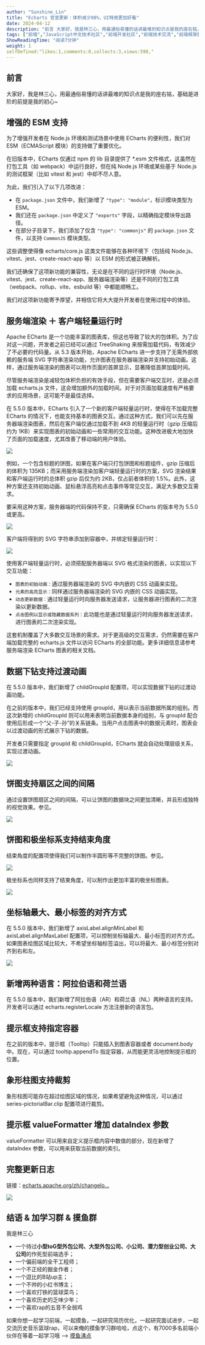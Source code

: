 ```yaml
---
author: "Sunshine_Lin"
title: "Echarts 官宣更新：体积减少98%，UI特效更加好看"
date: 2024-04-12
description: "前言 大家好，我是林三心，用最通俗易懂的话讲最难的知识点是我的座右铭，基础是进阶的前提是我的初心~ 增强的 ESM 支持 为了增强开发者在 Nodejs 环境和测试场景中使用 ECharts 的便利"
tags: ["前端","JavaScript中文技术社区","前端开发社区","前端技术交流","前端框架教程","JavaScript 学习资源","CSS 技巧与最佳实践","HTML5 最新动态","前端工程师职业发展","开源前端项目","前端技术趋势"]
ShowReadingTime: "阅读7分钟"
weight: 1
selfDefined:"likes:1,comments:0,collects:3,views:598,"
---
```

前言
--

大家好，我是林三心，用最通俗易懂的话讲最难的知识点是我的座右铭，基础是进阶的前提是我的初心~

增强的 ESM 支持
----------

为了增强开发者在 Node.js 环境和测试场景中使用 ECharts 的便利性，我们对 ESM（ECMAScript 模块）的支持做了重要优化。

在旧版本中，ECharts 仅通过 npm 的 lib 目录提供了 \*.esm 文件格式，这虽然在打包工具（如 webpack）中运行良好，但在纯 Node.js 环境或某些基于 Node.js 的测试框架（比如 vitest 和 jest）中却不尽人意。

为此，我们引入了以下几项改进：

*   在 `package.json` 文件中，我们新增了 `"type": "module"`，标识模块类型为 ESM。
*   我们还在 `package.json` 中定义了 `"exports"` 字段，以精确指定模块导出路径。
*   在部分子目录下，我们添加了仅含 `"type": "commonjs"` 的 `package.json` 文件，以支持 `CommonJS` 模块类型。

这些调整使得像 echarts/core.js 这类文件能够在各种环境下（包括纯 Node.js、vitest、jest、create-react-app 等）以 ESM 的形式被正确解析。

我们还确保了这项新功能的兼容性，无论是在不同的运行时环境（Node.js、vitest、jest、create-react-app、服务器端渲染等）还是不同的打包工具（webpack、rollup、vite、esbuild 等）中都能顺畅工。

我们对这项新功能寄予厚望，并相信它将大大提升开发者在使用过程中的体验。

服务端渲染 ＋ 客户端轻量运行时
----------------

Apache ECharts 是一个功能丰富的图表库，但这也导致了较大的包体积。为了应对这一问题，开发者之前已经可以通过 TreeShaking 来按需加载代码，有效减少了不必要的代码量。从 5.3 版本开始，Apache ECharts 进一步支持了无需外部依赖的服务端 SVG 字符串渲染功能，允许图表在服务器端渲染并支持初始动画。这样，通过服务端渲染的图表可以用作页面的首屏显示，显著降低首屏加载时间。

尽管服务端渲染是减轻包体积负担的有效手段，但在需要客户端交互时，还是必须加载 echarts.js 文件，这会增加额外的加载时间。对于对页面加载速度有严格要求的应用场景，这可能不是最佳选择。

在 5.5.0 版本中，ECharts 引入了一个新的客户端轻量运行时，使得在不加载完整 ECharts 的情况下，也能支持基本的图表交互。通过这种方式，我们可以先在服务器端渲染图表，然后在客户端仅通过加载不到 4KB 的轻量运行时（gzip 压缩后约为 1KB）来实现图表的初始动画和一些常用的交互功能。这种改进极大地加快了页面的加载速度，尤其改善了移动端的用户体验。

![](/images/jueJin/bbfd1b7ed82c4ac.png)

例如，一个包含标题的饼图，如果在客户端只打包饼图和标题组件，gzip 压缩后的体积为 135KB；而采用服务端渲染加客户端轻量运行时的方案，SVG 渲染结果和客户端运行时的总体积 gzip 后仅为约 2KB，仅占前者体积的 1.5%。此外，这种方案还支持初始动画、鼠标悬浮高亮和点击事件等常见交互，满足大多数交互需求。

要采用这种方案，服务器端的代码保持不变，只需确保 ECharts 的版本号为 5.5.0 或更高。

![](/images/jueJin/b2f8cecdf6ba4ca.png)

客户端将得到的 SVG 字符串添加到容器中，并绑定轻量运行时：

![](/images/jueJin/02dc8d6467924c8.png)

使用客户端轻量运行时，必须搭配服务器端以 SVG 格式渲染的图表，以实现以下交互功能：

*   `图表的初始动画：`通过服务器端渲染的 SVG 中内嵌的 CSS 动画来实现。
*   `元素的高亮显示：`同样通过服务器端渲染的 SVG 内嵌的 CSS 动画实现。
*   `动态更新数据：`通过轻量运行时向服务器发送请求，让服务器进行图表的二次渲染以更新数据。
*   `点击图例以显示或隐藏数据系列：`此功能也是通过轻量运行时向服务器发送请求，进行图表的二次渲染实现。

这套机制覆盖了大多数交互场景的需求。对于更高级的交互需求，仍然需要在客户端加载完整的 echarts.js 文件以访问 ECharts 的全部功能。更多详细信息请参考服务端渲染 ECharts 图表的相关文档。

数据下钻支持过渡动画
----------

在 5.5.0 版本中，我们新增了 childGroupId 配置项，可以实现数据下钻的过渡动画功能。

在之前的版本中，我们已经支持使用 groupId，用以表示当前数据所属的组别。而这次新增的 childGroupId 则可以用来表明当前数据本身的组别，与 groupId 配合使用后形成一个“父-子-孙”的关系链条。当用户点击图表中的数据元素时，图表会以过渡动画的形式展示下钻的数据。

开发者只需要指定 groupId 和 childGroupId，ECharts 就会自动处理层级关系，实现过渡动画。

![](/images/jueJin/0aa94ce2c7634fc.png)

饼图支持扇区之间的间隔
-----------

通过设置饼图扇区之间的间隔，可以让饼图的数据块之间更加清晰，并且形成独特的视觉效果。参见。

![](/images/jueJin/b0483edd00f9460.png)

饼图和极坐标系支持结束角度
-------------

结束角度的配置项使得我们可以制作半圆形等不完整的饼图。参见。

![](/images/jueJin/a78c950444c34bd.png)

极坐标系也同样支持了结束角度，可以制作出更加丰富的极坐标图表。

![](/images/jueJin/84c761efb588407.png)

坐标轴最大、最小标签的对齐方式
---------------

在 5.5.0 版本中，我们新增了 axisLabel.alignMinLabel 和 axisLabel.alignMaxLabel 配置项，可以控制坐标轴最大、最小标签的对齐方式。如果图表绘图区域比较大，不希望坐标轴标签溢出，可以将最大、最小标签分别对齐到右和左。

![](/images/jueJin/a5165dd27216463.png)

新增两种语言：阿拉伯语和荷兰语
---------------

在 5.5.0 版本中，我们新增了阿拉伯语（AR）和荷兰语（NL）两种语言的支持。开发者可以通过 echarts.registerLocale 方法注册新的语言包。

提示框支持指定容器
---------

在之前的版本中，提示框（Tooltip）只能插入到图表容器或者 document.body 中。现在，可以通过 tooltip.appendTo 指定容器，从而能更灵活地控制提示框的位置。

象形柱图支持裁剪
--------

象形柱图可能存在超过绘图区域的情况，如果希望避免这种情况，可以通过 series-pictorialBar.clip 配置项进行裁剪。

提示框 valueFormatter 增加 dataIndex 参数
----------------------------------

valueFormatter 可以用来自定义提示框内容中数值的部分，现在新增了 dataIndex 参数，可以用来获取当前数据的索引。

完整更新日志
------

链接：[echarts.apache.org/zh/changelo…](https://link.juejin.cn?target=https%3A%2F%2Fecharts.apache.org%2Fzh%2Fchangelog.html%23v5-5-0 "https://echarts.apache.org/zh/changelog.html#v5-5-0")

![](/images/jueJin/ef916544aa614a0.png)

结语 & 加学习群 & 摸鱼群
---------------

我是林三心

*   一个待过**小型toG型外包公司、大型外包公司、小公司、潜力型创业公司、大公司**的作死型前端选手；
*   一个偏前端的全干工程师；
*   一个不正经的掘金作者；
*   一个逗比的B站up主；
*   一个不帅的小红书博主；
*   一个喜欢打铁的篮球菜鸟；
*   一个喜欢历史的乏味少年；
*   一个喜欢rap的五音不全弱鸡

如果你想一起学习前端，一起摸鱼，一起研究简历优化，一起研究面试进步，一起交流历史音乐篮球rap，可以来俺的摸鱼学习群哈哈，点这个，有7000多名前端小伙伴在等着一起学习哦 --> [摸鱼沸点](https://juejin.cn/pin/7035153948126216206 "https://juejin.cn/pin/7035153948126216206")